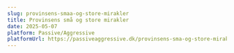 ```yaml
---
slug: provinsens-smaa-og-store-mirakler
title: Provinsens små og store mirakler
date: 2025-05-07
platform: Passive/Aggressive
platformUrl: https://passiveaggressive.dk/provinsens-sma-og-store-mirakler/?fbclid=IwY2xjawKRf89leHRuA2FlbQIxMQBicmlkETBORzNXc3M0VHNZOG1RWVk0AR48WchsMX8q-FAZSArj9ufzjfprK3SQDwkpyYdPwkvc4tjynovBYJeo9iqORg_aem_KXtD-HpLityjHxd9h0qDGg
---
```

